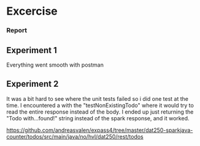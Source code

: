 # Excercise 

### Report

## Experiment 1

Everything went smooth with postman

## Experiment 2

It was a bit hard to see where the unit tests failed so i did one test at the time.
I encountered a with the "testNonExistingTodo" where it would try to read the entire response instead of the body.
I ended up just returning the "Todo with...found!" string instead of the spark response, and it worked.

https://github.com/andreasvalen/expass4/tree/master/dat250-sparkjava-counter/todos/src/main/java/no/hvl/dat250/rest/todos
